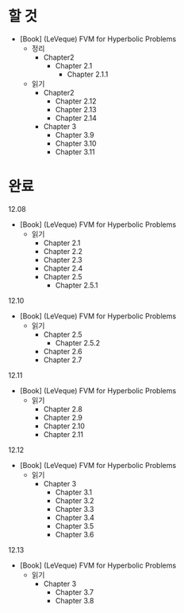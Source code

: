 # 할 것
* [Book] (LeVeque) FVM for Hyperbolic Problems 
  * 정리
    * Chapter2
      * Chapter 2.1
        * Chapter 2.1.1
  * 읽기
    * Chapter2
      * Chapter 2.12
      * Chapter 2.13
      * Chapter 2.14
    * Chapter 3
      * Chapter 3.9
      * Chapter 3.10
      * Chapter 3.11


# 완료

12.08

* [Book] (LeVeque) FVM for Hyperbolic Problems 
  * 읽기
    * Chapter 2.1
    * Chapter 2.2
    * Chapter 2.3
    * Chapter 2.4
    * Chapter 2.5
      * Chapter 2.5.1
      
12.10
* [Book] (LeVeque) FVM for Hyperbolic Problems 
  * 읽기
    * Chapter 2.5
      * Chapter 2.5.2
    * Chapter 2.6
    * Chapter 2.7

12.11
* [Book] (LeVeque) FVM for Hyperbolic Problems 
  * 읽기
    * Chapter 2.8
    * Chapter 2.9
    * Chapter 2.10
    * Chapter 2.11

12.12
* [Book] (LeVeque) FVM for Hyperbolic Problems 
  * 읽기
    * Chapter 3
      * Chapter 3.1
      * Chapter 3.2
      * Chapter 3.3
      * Chapter 3.4
      * Chapter 3.5
      * Chapter 3.6

12.13
* [Book] (LeVeque) FVM for Hyperbolic Problems 
  * 읽기
    * Chapter 3
      * Chapter 3.7
      * Chapter 3.8

